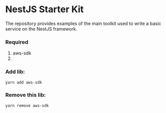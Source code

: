 # NestJS Starter Kit

The repository provides examples of the main toolkit used to write a basic service on the NestJS framework.

### Required

1. aws-sdk
2. 

### Add lib:
```yarn
yarn add aws-sdk
```

### Remove this lib:
```yarn
yarn remove aws-sdk
```